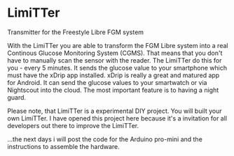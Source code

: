 # LimiTTer
Transmitter for the Freestyle Libre FGM system

With the LimiTTer you are able to transform the FGM Libre system into a real Continous
Glucose Monitoring System (CGMS). That means that you don't have to manually scan the 
sensor with the reader. The LimiTTer do this for you - every 5 minutes. It sends the
glucose value to your smartphone which must have the xDrip app installed. xDrip is really
a great and matured app for Android. It can send the glucose values to your smartwatch or
via Nightscout into the cloud. The most important feature is to having a night guard.

Please note, that LimiTTer is a experimental DIY project. You will built your own LimiTTer.
I have opened this project here because it's a invitation for all developers out there to
improve the LimiTTer.

...the next days i will post the code for the Arduino pro-mini and the instructions to assemble
the hardware.
